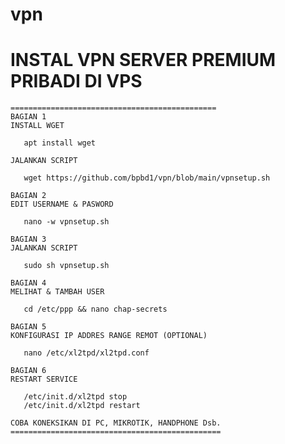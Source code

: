 # vpn

# INSTAL VPN SERVER PREMIUM PRIBADI DI VPS
	==============================================
	BAGIAN 1
	INSTALL WGET
 ```
	apt install wget
 ```
	JALANKAN SCRIPT
 ```
	wget https://github.com/bpbd1/vpn/blob/main/vpnsetup.sh
 ```
	BAGIAN 2
	EDIT USERNAME & PASWORD
 ```
	nano -w vpnsetup.sh
 ```
	BAGIAN 3
	JALANKAN SCRIPT
 ```
	sudo sh vpnsetup.sh
 ```
	BAGIAN 4
	MELIHAT & TAMBAH USER
 ```
	cd /etc/ppp && nano chap-secrets
 ```
	BAGIAN 5
	KONFIGURASI IP ADDRES RANGE REMOT (OPTIONAL)
 ```
	nano /etc/xl2tpd/xl2tpd.conf
 ```
	BAGIAN 6
	RESTART SERVICE
 ```
	/etc/init.d/xl2tpd stop
	/etc/init.d/xl2tpd restart
 ```
	COBA KONEKSIKAN DI PC, MIKROTIK, HANDPHONE Dsb.
	===============================================
